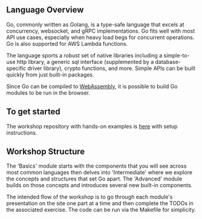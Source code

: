 ## Language Overview
Go, commonly written as Golang, is a type-safe language that excels at concurrency, websocket, and gRPC implementations. Go fits well with most API use cases, especially when heavy load begs for concurrent operations. Go is also supported for AWS Lambda functions.

The language sports a robust set of native libraries including a simple-to-use http library, a generic sql interface (supplemented by a database-specific driver library), crypto functions, and more. Simple APIs can be built quickly from just built-in packages.

Since Go can be compiled to [WebAssembly](https://developer.mozilla.org/en-US/docs/WebAssembly), it is possible to build Go modules to be run in the browser.

## To get started
The workshop repository with hands-on examples is [here](https://github.com/MonsantoCo/go-workshop) with setup instructions.

## Workshop Structure
The 'Basics' module starts with the components that you will see across most common languages then delves into 'Intermediate' where we explore the concepts and structures that set Go apart. The 'Advanced' module builds on those concepts and introduces several new built-in components.

The intended flow of the workshop is to go through each module's presentation on the site one part at a time and then complete the TODOs in the associated exercise. The code can be run via the Makefile for simplicity.
